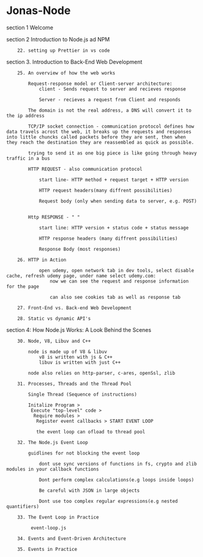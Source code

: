 # Jonas-Node

section 1 Welcome

section 2 Introduction to Node.js ad NPM

        22. setting up Prettier in vs code

section 3. Introduction to Back-End Web Development

        25. An overview of how the web works

            Request-response model or Client-server architecture:
                client - Sends request to server and recieves response

                Server - recieves a request from Client and responds

            The domain is not the real address, a DNS will convert it to the ip address

            TCP/IP socket connection - communication protocol defines how data travels acrost the web, it breaks up the requests and responses into little chuncks called packets before they are sent, then when they reach the destination they are reassembled as quick as possible. 

            trying to send it as one big piece is like going through heavy traffic in a bus 

            HTTP REQUEST - also communication protocol

                start line- HTTP method + request target + HTTP version

                HTTP request headers(many diffrent possibilities)

                Request body (only when sending data to server, e.g. POST)
                

            Http RESPONSE - " "

                start line: HTTP version + status code + status message

                HTTP response headers (many diffrent possibilities)

                Response Body (most responses)

        26. HTTP in Action

                open udemy, open network tab in dev tools, select disable cache, refresh udemy page, under name select udemy.com:
                    now we can see the request and response information for the page

                    can also see cookies tab as well as response tab

        27. Front-End vs. Back-end Web Development

        28. Static vs dynamic API's

section 4: How Node.js Works: A Look Behind the Scenes

        30. Node, V8, Libuv and C++

            node is made up of V8 & libuv
                v8 is written with js & C++
                libuv is written with just C++

            node also relies on http-parser, c-ares, openSsl, zlib

        31. Processes, Threads and the Thread Pool

            Single Thread (Sequence of instructions)

            Initalize Program >
             Execute "top-level" code >
              Require modules >
               Register event callbacks > START EVENT LOOP

               the event loop can ofload to thread pool

        32. The Node.js Event Loop

            guidlines for not blocking the event loop

                dont use sync versions of functions in fs, crypto and zlib modules in your callback functions

                Dont perform complex calculations(e.g loops inside loops)

                Be careful with JSON in large objects

                Dont use too complex regular expressions(e.g nested quantifiers)

        33. The Event Loop in Practice
             
             event-loop.js

        34. Events and Event-Driven Architecture

        35. Events in Practice
            




 